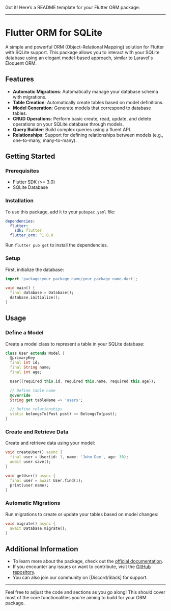 Got it! Here’s a README template for your Flutter ORM package:

---

# Flutter ORM for SQLite

A simple and powerful ORM (Object-Relational Mapping) solution for Flutter with SQLite support. This package allows you to interact with your SQLite database using an elegant model-based approach, similar to Laravel's Eloquent ORM.

## Features

- **Automatic Migrations**: Automatically manage your database schema with migrations.
- **Table Creation**: Automatically create tables based on model definitions.
- **Model Generation**: Generate models that correspond to database tables.
- **CRUD Operations**: Perform basic create, read, update, and delete operations on your SQLite database through models.
- **Query Builder**: Build complex queries using a fluent API.
- **Relationships**: Support for defining relationships between models (e.g., one-to-many, many-to-many).

## Getting Started

### Prerequisites
- Flutter SDK (>= 3.0)
- SQLite Database

### Installation
To use this package, add it to your `pubspec.yaml` file:

```yaml
dependencies:
  flutter:
    sdk: flutter
  flutter_orm: ^1.0.0
```

Run `flutter pub get` to install the dependencies.

### Setup
First, initialize the database:

```dart
import 'package:your_package_name/your_package_name.dart';

void main() {
  final database = Database();
  database.initialize();
}
```

## Usage

### Define a Model
Create a model class to represent a table in your SQLite database:

```dart
class User extends Model {
  @primaryKey
  final int id;
  final String name;
  final int age;

  User({required this.id, required this.name, required this.age});

  // Define table name
  @override
  String get tableName => 'users';

  // Define relationships
  static belongsTo(Post post) => BelongsTo(post);
}
```

### Create and Retrieve Data
Create and retrieve data using your model:

```dart
void createUser() async {
  final user = User(id: 1, name: 'John Doe', age: 30);
  await user.save();
}

void getUser() async {
  final user = await User.find(1);
  print(user.name);
}
```

### Automatic Migrations
Run migrations to create or update your tables based on model changes:

```dart
void migrate() async {
  await Database.migrate();
}
```

## Additional Information

- To learn more about the package, check out the [official documentation](#).
- If you encounter any issues or want to contribute, visit the [GitHub repository](#).
- You can also join our community on [Discord/Slack] for support.

---

Feel free to adjust the code and sections as you go along! This should cover most of the core functionalities you're aiming to build for your ORM package.